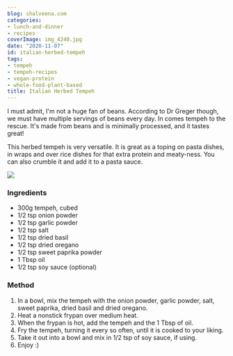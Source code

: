 ```yaml
---
blog: shalveena.com
categories:
- lunch-and-dinner
- recipes
coverImage: img_4240.jpg
date: "2020-11-07"
id: italian-herbed-tempeh
tags:
- tempeh
- tempeh-recipes
- vegan-protein
- whole-food-plant-based
title: Italian Herbed Tempeh
---
```


I must admit, I'm not a huge fan of beans. According to Dr Greger though, we must have multiple servings of beans every day. In comes tempeh to the rescue. It's made from beans and is minimally processed, and it tastes great!

This herbed tempeh is very versatile. It is great as a toping on pasta dishes, in wraps and over rice dishes for that extra protein and meaty-ness. You can also crumble it and add it to a pasta sauce.

![](https://shalveena.files.wordpress.com/2020/11/img_4239.jpg?w=768)

### Ingredients

- 300g tempeh, cubed
- 1/2 tsp onion powder
- 1/2 tsp garlic powder
- 1/2 tsp salt
- 1/2 tsp dried basil
- 1/2 tsp dried oregano
- 1/2 tsp sweet paprika powder
- 1 Tbsp oil
- 1/2 tsp soy sauce (optional)

### Method

1. In a bowl, mix the tempeh with the onion powder, garlic powder, salt, sweet paprika, dried basil and dried oregano.
2. Heat a nonstick frypan over medium heat.
3. When the frypan is hot, add the tempeh and the 1 Tbsp of oil.
4. Fry the tempeh, turning it every so often, until it is cooked to your liking.
5. Take it out into a bowl and mix in 1/2 tsp of soy sauce, if using.
6. Enjoy :)
